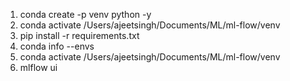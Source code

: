 1. conda create -p venv  python -y
2. conda activate /Users/ajeetsingh/Documents/ML/ml-flow/venv
3. pip install -r requirements.txt
4. conda info --envs
5. conda activate /Users/ajeetsingh/Documents/ML/ml-flow/venv
6. mlflow ui